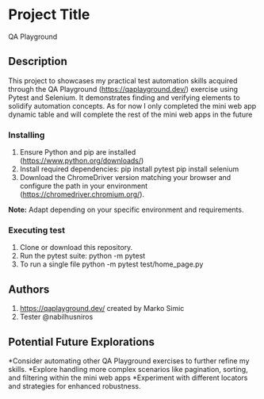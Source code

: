 # Project Title

QA Playground

## Description

This project to showcases my practical test automation skills acquired through the QA Playground (https://qaplayground.dev/) exercise using Pytest and Selenium. It demonstrates finding and verifying elements to solidify automation concepts.
As for now I only completed the mini web app dynamic table and will complete the rest of the mini web apps in the future

### Installing

1. Ensure Python and pip are installed (https://www.python.org/downloads/)
2. Install required dependencies:
     pip install pytest
     pip install selenium
4. Download the ChromeDriver version matching your browser and configure the path in your environment (https://chromedriver.chromium.org/).

**Note:** Adapt depending on your specific environment and requirements.

### Executing test

1. Clone or download this repository.
2. Run the pytest suite:
    python -m pytest
3. To run a single file
    python -m pytest test/home_page.py

## Authors
1. https://qaplayground.dev/ created by Marko Simic
2. Tester @nabilhusniros

## Potential Future Explorations
*Consider automating other QA Playground exercises to further refine my skills.
*Explore handling more complex scenarios like pagination, sorting, and filtering within the mini web apps
*Experiment with different locators and strategies for enhanced robustness.
